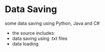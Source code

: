 # Data Saving
some data saving using Python, Java and C#
- the source includes:
- data saving using .txt files
- data loading

